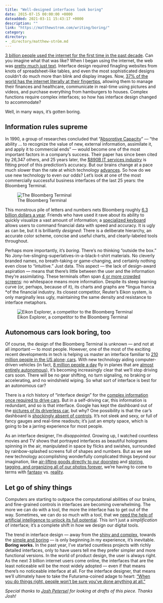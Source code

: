 ```yaml
---
title: "Well-designed interfaces look boring"
date: 2015-07-15 00:00:00 +0000
dateadded: 2021-03-11 15:43:17 +0000
description: ""
link: "https://matthewstrom.com/writing/boring/"
category:
directory:
- _directory/matthew-ström.md
---
```

<p><a href="http://www.internetworldstats.com/stats.htm" target="_blank" rel="noopener">3 billion people used the internet for the first time in the past decade</a>. Can you imagine what that was like? When I began using the internet, the web was <a href="https://web.archive.org/web/19990429060923/http://www.altavista.com/" target="_blank" rel="noopener">pretty</a><a href="https://web.archive.org/web/19990208021547/http://www.yahoo.com/" target="_blank" rel="noopener"> much</a><a href="https://web.archive.org/web/19990208004515/http://google.com/" target="_blank" rel="noopener"> just</a><a href="https://web.archive.org/web/19990208005331/http://microsoft.com/" target="_blank" rel="noopener"> text</a>. Interface design required finagling websites from knots of spreadsheet-like tables, and even the most sophisticated designs couldn’t do much more than blink and display images. Now, <a href="http://www.statista.com/statistics/218532/global-smartphone-penetration-since-2008/" target="_blank" rel="noopener">37% of the world has the internet literally at their fingertips</a>, allowing them to manage their finances and healthcare, communicate in real-time using pictures and videos, and purchase everything from hamburgers to houses. Complex functions require complex interfaces; so how has interface design changed to accommodate?</p>
<p>Well, in many ways, it’s gotten boring.</p>
<h2 id="information-rules-supreme">Information rules supreme</h2>
<p>In 1990, a group of researches concluded that “<a href="http://web.iaincirebon.ac.id/ebook/indrya/bandura/inovasi/CohenLevinthalASQ.pdf" target="_blank" rel="noopener">Absorptive Capacity</a>” — “the ability … to recognize the value of new, external information, assimilate it, and apply it to commercial ends” — would become one of the most important factors in a company’s success. Their paper has since been cited by 26,347 others, and 25 years later, the <a href="http://www.bloomberg.com/visual-data/industries/detail/it-services" target="_blank" rel="noopener">$890B IT services industry</a> is fitting proof of this prediction’s accuracy. But our brains change at a pace much slower than the rate at which technology <a href="https://www.youtube.com/watch?v=MRG8eq7miUE" target="_blank" rel="noopener">advances</a>. So how do we use new technology to even our odds? Let’s look at one of the most commercially successful business interfaces of the last 25 years: the Bloomberg Terminal.</p>
<figure data-type="image"><img src="https://matthewstrom.com/images/boring-1.jpeg" alt="The Bloomberg Terminal"><figcaption>The Bloomberg Terminal</figcaption></figure>
<p>This monstrous pile of letters and numbers nets Bloomberg roughly <a href="https://en.wikipedia.org/wiki/Bloomberg_Terminal" target="_blank" rel="noopener">6.3 billion dollars a year</a>. Friends who have used it rave about its ability to quickly visualize a vast amount of information; a <a href="http://www.onlineeconomy.org/wp-content/uploads/2012/11/niehaus.png" target="_blank" rel="noopener">specialized keyboard</a> allows users to command financial data with speed and accuracy. It is ugly as can be, but it is brilliantly <em>designed</em>: There is a deliberate hierarchy, an accurate color scheme, concise and useful charts, and clearly-labeled tools throughout.</p>
<p>Perhaps more importantly, it’s <em>boring</em>. There’s no thinking “outside the box.” No Jony-Ive-slinging-superlatives-in-a-black-t-shirt materials. No cleverly branded names, no breath-taking or game-changing, and certainly nothing even close to “intuitive.” Just data. This aspect — the lack of design-award aspiration — means that there’s little between the user and the information they’re assimilating. These terminals often span <a href="https://upload.wikimedia.org/wikipedia/commons/c/c7/2012_Bloomberg_Terminal_by_jm3_-_Creative_Commons_licensed.jpg" target="_blank" rel="noopener">4 or more crowded screens</a>: no whitespace means more information. Despite its steep learning curve (or, perhaps, because of it), its charts and graphs are *lingua franca *of the financial industry. Its closest competitor, Reuter’s Eikon system, is only marginally less ugly, maintaining the same density and resistance to interface metaphors.</p>
<figure data-type="image"><img src="https://matthewstrom.com/images/boring-2.png" alt="Eikon Explorer, a competitor to the Bloomberg Terminal"><figcaption>Eikon Explorer, a competitor to the Bloomberg Terminal</figcaption></figure>
<h2 id="autonomous-cars-look-boring%2C-too">Autonomous cars look boring, too</h2>
<p>Of course, the design of the Bloomberg Terminal is unknown — and not at all important — to most people. However, one of the most of the exciting recent developments in tech is helping us master an interface familiar to <a href="http://www.statista.com/topics/1197/car-drivers/" target="_blank" rel="noopener">210 million people in the US alone</a>:<a href="https://medium.com/backchannel/the-view-from-the-front-seat-of-the-google-self-driving-car-46fc9f3e6088" target="_blank" rel="noopener"> cars</a>. With new technology aiding computer-driven vehicles (in fact, <a href="http://www.iata.org/pressroom/pr/Pages/2013-12-30-01.aspx" target="_blank" rel="noopener">8 million people a day</a> fly in planes that are <a href="http://www.nytimes.com/2015/04/07/science/planes-without-pilots.html" target="_blank" rel="noopener">almost entirely autonomous</a>), it’s becoming increasingly clear that we’ll stop driving cars soon. There will be no gear shifting, no turn signaling, no braking or accelerating, and no windshield wiping. So what sort of interface is best for an autonomous car?</p>
<p>There is a rich history of “interface design” for the <a href="http://i.dailymail.co.uk/i/pix/2008/10/31/article-0-024EB01E000005DC-608_634x611.jpg" target="_blank" rel="noopener">complex information once required to drive cars</a>. But in a self-driving car, this information is redundant, and so is that interface. Google has kept the dashboard out of the <a href="https://www.google.com/search?q=google+self+driving+car+dashboard&amp;es_sm=91&amp;source=lnms&amp;tbm=isch&amp;sa=X&amp;ei=CbtsVa7HEoq1sQTd0YDQBw&amp;ved=0CAcQ_AUoAQ&amp;biw=1440&amp;bih=801#tbm=isch&amp;q=google+self+driving+car&amp;imgrc=ggA7JEnwM8rCHM%3A;mlzsmKx-W_6ARM;http%3A%2F%2Fcdn.slashgear.com%2Fwp-content%2Fuploads%2F2014%2F05%2FSelf-Driving-Car-795x420.jpg;http%3A%2F%2Fwww.slashgear.com%2Fgoogle-self-driving-car-loses-controls-for-pod-pilot-27330823%2F;795;420" target="_blank" rel="noopener">pictures of its driverless car</a>, but why? One possibility is that the car’s dashboard is <a href="http://www.theverge.com/2015/7/13/8955621/google-self-driving-car-pictures-interior" target="_blank" rel="noopener">shockingly absent of controls</a>. It’s not sleek and sexy, or full of fancy gauges and real-time readouts; it’s just an empty space, which is going to be a jarring experience for most people.</p>
<p>As an interface designer, I’m <em>disappointed</em>. Growing up, I watched countless movies and TV shows that portrayed interfaces as beautiful holograms spinning in the air, manipulated in space by flicks and swishes, surrounded by rainbow-splashed screens full of shapes and numbers. But as we see new technology accomplishing wonderfully complicated things beyond our imagination, like <a href="http://www.amazon.com/b?node=8037720011" target="_blank" rel="noopener">air-lifting goods directly to our doorstep</a> and <a href="http://lifehacker.com/how-the-new-google-photos-makes-your-picture-library-aw-1708189976" target="_blank" rel="noopener">storing, tagging, and organizing all of our photos forever</a>, we’re having to come to terms with <a href="http://payload145.cargocollective.com/1/0/2995/5219578/oblivion_1080p_rip_137_905.JPG" target="_blank" rel="noopener">fantasy</a> vs. <a href="http://cdn.slashgear.com/wp-content/uploads/2014/09/apple-watch-hands-on-sg22-600x312.jpg" target="_blank" rel="noopener">reality</a>.</p>
<h2 id="let-go-of-shiny-things">Let go of shiny things</h2>
<p>Computers are starting to outpace the computational abilities of our brains, and fine-grained controls in interfaces are becoming overwhelming. The more we can do with a tool, the more the interface has to get out of the way. Sometimes, we can do so much with a tool, that we <a href="http://www.ibm.com/smarterplanet/us/en/ibmwatson/what-is-watson.html" target="_blank" rel="noopener">need the help of artificial intelligence to unlock its full potential</a>. This isn’t just a <em>simplification</em> of interface; it’s a complete shift in how we design our digital tools.</p>
<p>The trend in interface design — away from the <a href="http://cdn.ubergizmo.com/photos/razrv3x.jpg" target="_blank" rel="noopener">shiny and complex</a>, towards the <a href="https://9to5mac.files.wordpress.com/2014/03/messages.png" target="_blank" rel="noopener">simple and boring</a> — is only beginning.In my experience, it’s inevitable. <strong>Boring works.</strong> In the past year, I’ve started countless projects with richly detailed interfaces, only to have users tell me they prefer simpler and more functional versions. In the world of product design, the user is always right. As the next 3 billion internet users come online, the interfaces that are the least noticeable will be the most widely adopted — even if that means there’s no noticeable interface at all. For the interface designer, that means we’ll ultimately have to take the Futurama-coined adage to heart: <a href="https://www.youtube.com/watch?v=edCqF_NtpOQ" target="_blank" rel="noopener">“When you do things right, people won’t be sure you’ve done anything at all.”</a></p>
<p><em>Special thanks to <a href="http://joshpetersel.com/" target="_blank" rel="noopener">Josh Petersel</a> for looking at drafts of this piece. Thanks Josh!</em></p>
